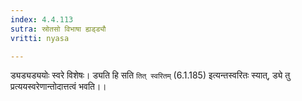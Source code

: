 ```yaml
---
index: 4.4.113
sutra: स्रोतसो विभाषा ह्यड्ड्यौ
vritti: nyasa

---
```

ड्यड्यड्ययोः स्वरे विशेषः। ड्यति हि सति `तित् स्वरितम्` (6.1.185) इत्यन्तस्वरितः स्यात्, ड्ये तु प्रत्ययस्वरेणान्तोदात्तत्वं भवति।।